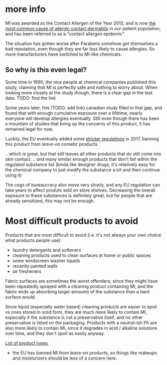 # more info

MI was awarded as the Contact Allergen of the Year 2013, and is now [the most common cause of allergic contact dermatitis](https://www.occderm.asn.au/health-professionals/epidemic-of-allergy-to-preservative-methylisothiazolinone-mi/) in our patient population, and has been referred to as a "contact allergen epidemic".

The situation has gotten worse after Parabens somehow got themselves a bad reputation, even though they are far less likely to cause allergies. So more manufacturers have switched to MI-like chemicals.

## So why is this even legal?
Some time in 1990, the nice people at chemical companies published this study, claiming that MI is perfectly safe and nothing to worry about. When looking more closely at the study though, there is a clear gap in the test data. TODO: find the link

Some years later, this (TODO: add link) canadian study filled in that gap, and found that with enough cumulative exposure over a lifetime, nearly everyone will develop allergies eventually.
Still even though there has been a mountain of studies that bring up the concerns of this product, it has remained legal for now.

Luckily, the EU eventually added some [stricter regulations](https://ec.europa.eu/growth/sectors/cosmetics/legislation_en) in 2017, banning this product from *leave-on* cometic products.

.. which is great, but that still leaves all other products that do still come into skin contact.
.. and many similar enough products that don't fall within the regulated substance list (kinda like designer drugs, it's relatively easy for the chemical company to just modify the substance a bit and then continue using it)

The cogs of bureaucracy also move very slowly, and any EU regulation can take years to affect produts sold on store shelves.
Decreasing the overall exposure to these substances is definitely great, but for people that are already sensitized, this may not be enough.

# Most difficult products to avoid
Products that are most difficult to avoid (i.e. it's not always your own choice what products people use):
- laundry detergents and softeners
- cleaning products used to clean surfaces at home or public spaces
- some windscreen washer liquids
- recently painted walls
- air fresheners

Fabric surfaces are sometimes the worst offenders, since they might have been repeatedly sprayed with a cleaning product containing MI, and the fabric ends up absorbing larger amounts of the substance than a hard surface would. 

Since liquid (especially water based) cleaning products are easier to spoil vs ones stored in solid form, they are much more likely to contain MI, especially if the substance is not a preservative itself, and no other preservative is listed on the packaging. Products with a neutral-ish Ph are also more likely to contain MI, since it degrades in acid / alkaline solutions over time, and they don't spoil as easily anyway.

[List of product types](https://dermnetnz.org/topics/methylisothiazolinone-allergy)
* the EU has banned MI from leave-on products, so things like makeups and moisturizers should be less of a concern here.
